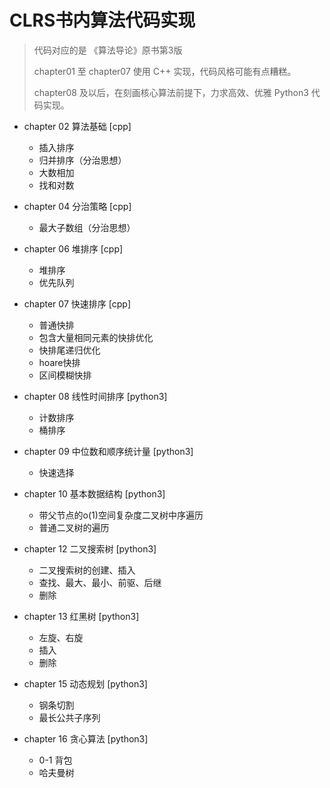 # CLRS书内算法代码实现

> 代码对应的是 《算法导论》原书第3版
>
> chapter01 至 chapter07 使用 C++ 实现，代码风格可能有点糟糕。
>
> chapter08 及以后，在刻画核心算法前提下，力求高效、优雅 Python3 代码实现。

- chapter 02 算法基础 [cpp]
  - 插入排序
  - 归并排序（分治思想）
  - 大数相加
  - 找和对数

- chapter 04 分治策略 [cpp]
  - 最大子数组（分治思想）

- chapter 06 堆排序 [cpp]
  - 堆排序
  - 优先队列

- chapter 07 快速排序 [cpp]
  - 普通快排
  - 包含大量相同元素的快排优化
  - 快排尾递归优化
  - hoare快排
  - 区间模糊快排

- chapter 08 线性时间排序 [python3]
  - 计数排序
  - 桶排序

- chapter 09 中位数和顺序统计量 [python3]
  - 快速选择

- chapter 10 基本数据结构 [python3]
  - 带父节点的o(1)空间复杂度二叉树中序遍历
  - 普通二叉树的遍历

- chapter 12 二叉搜索树 [python3]
  - 二叉搜索树的创建、插入
  - 查找、最大、最小、前驱、后继
  - 删除

- chapter 13 红黑树 [python3]
  - 左旋、右旋
  - 插入
  - 删除

- chapter 15 动态规划 [python3]
  - 钢条切割
  - 最长公共子序列

- chapter 16 贪心算法 [python3]
  - 0-1 背包
  - 哈夫曼树
